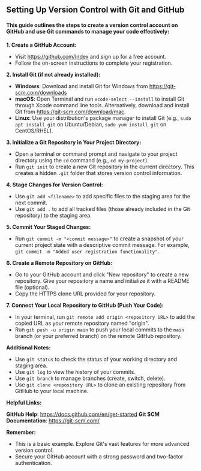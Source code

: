 ## Setting Up Version Control with Git and GitHub

#### This guide outlines the steps to create a version control account on GitHub and use Git commands to manage your code effectively:

**1. Create a GitHub Account:**

- Visit https://github.com/Index and sign up for a free account.
- Follow the on-screen instructions to complete your registration.

**2. Install Git (if not already installed):**

- **Windows**: Download and install Git for Windows from https://git-scm.com/downloads
- **macOS**: Open Terminal and run `xcode-select --install` to install Git through Xcode command line tools. Alternatively, download and install Git from https://git-scm.com/download/mac.
- **Linux**: Use your distribution's package manager to install Git (e.g., `sudo apt install git` on Ubuntu/Debian, `sudo yum install git` on CentOS/RHEL).

**3. Initialize a Git Repository in Your Project Directory:**

- Open a terminal or command prompt and navigate to your project directory using the `cd` command (e.g., `cd my-project`).
- Run `git init` to create a new Git repository in the current directory. This creates a hidden `.git` folder that stores version control information.

**4. Stage Changes for Version Control:**

- Use `git add <filename>` to add specific files to the staging area for the next commit.
- Use `git add .` to add all tracked files (those already included in the Git repository) to the staging area.

**5. Commit Your Staged Changes:**

- Run `git commit -m "<commit message>"` to create a snapshot of your current project state with a descriptive commit message. For example, `git commit -m "Added user registration functionality"`.

**6. Create a Remote Repository on GitHub:**

- Go to your GitHub account and click "New repository" to create a new repository.
  Give your repository a name and initialize it with a README file (optional).
- Copy the HTTPS clone URL provided for your repository.

**7. Connect Your Local Repository to GitHub (Push Your Code):**

- In your terminal, run `git remote add origin <repository URL>` to add the copied URL as your remote repository named "origin".
- Run `git push -u origin main` to push your local commits to the `main` branch (or your preferred branch) on the remote GitHub repository.

**Additional Notes:**

- Use `git status` to check the status of your working directory and staging area.
- Use `git log` to view the history of your commits.
- Use `git branch` to manage branches (create, switch, delete).
- Use `git clone <repository URL>` to clone an existing repository from GitHub to your local machine.

**Helpful Links:**

**GitHub Help**: https://docs.github.com/en/get-started
**Git SCM Documentation**: https://git-scm.com/

**Remember:**

- This is a basic example. Explore Git's vast features for more advanced version control.
- Secure your GitHub account with a strong password and two-factor authentication.
